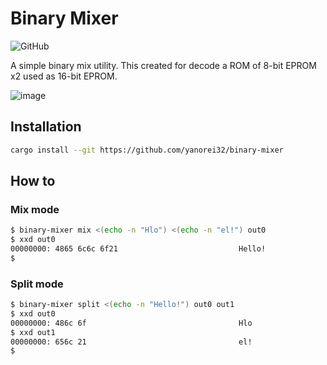 # Binary Mixer

![GitHub](https://img.shields.io/github/license/yanorei32/binary-mixer)

A simple binary mix utility.
This created for decode a ROM of 8-bit EPROM x2 used as 16-bit EPROM.

![image](https://user-images.githubusercontent.com/11992915/231426589-7beeb5bd-6bda-4486-8f01-0d73654dd917.png)

## Installation

```bash
cargo install --git https://github.com/yanorei32/binary-mixer
```

## How to

### Mix mode

```bash
$ binary-mixer mix <(echo -n "Hlo") <(echo -n "el!") out0
$ xxd out0
00000000: 4865 6c6c 6f21                           Hello!
$ 
```

### Split mode

```bash
$ binary-mixer split <(echo -n "Hello!") out0 out1
$ xxd out0
00000000: 486c 6f                                  Hlo
$ xxd out1
00000000: 656c 21                                  el!
$ 
```
